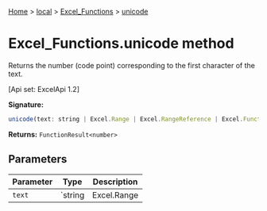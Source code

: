 [Home](./index) &gt; [local](local.md) &gt; [Excel\_Functions](local.excel_functions.md) &gt; [unicode](local.excel_functions.unicode.md)

# Excel\_Functions.unicode method

Returns the number (code point) corresponding to the first character of the text. 

 \[Api set: ExcelApi 1.2\]

**Signature:**
```javascript
unicode(text: string | Excel.Range | Excel.RangeReference | Excel.FunctionResult<any>): FunctionResult<number>;
```
**Returns:** `FunctionResult<number>`

## Parameters

|  Parameter | Type | Description |
|  --- | --- | --- |
|  `text` | `string | Excel.Range | Excel.RangeReference | Excel.FunctionResult<any>` |  |

